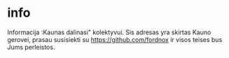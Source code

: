 # info
Informacija :Kaunas dalinasi" kolektyvui. Sis adresas yra skirtas Kauno gerovei, prasau susisiekti su https://github.com/fordnox ir visos teises bus Jums perleistos. 
